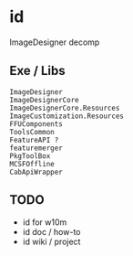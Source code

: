 # id

ImageDesigner decomp

## Exe / Libs
```
ImageDesigner
ImageDesignerCore
ImageDesignerCore.Resources
ImageCustomization.Resources
FFUComponents
ToolsCommon
FeatureAPI ?
featuremerger
PkgToolBox
MCSFOffline
CabApiWrapper
```

## TODO
- id for w10m
- id doc / how-to
- id wiki / project

